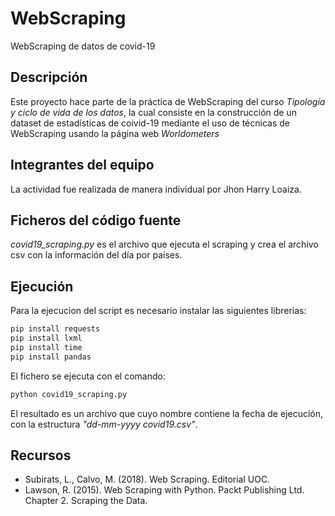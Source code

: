 # WebScraping
WebScraping de datos de covid-19

## Descripción

Este proyecto hace parte de la práctica de WebScraping del curso *Tipología y ciclo de vida de los datos*, la cual consiste en la construcción de un dataset de estadísticas de coivid-19 mediante el uso de técnicas de WebScraping usando la página web *Worldometers*

## Integrantes del equipo
La actividad fue realizada de manera individual por Jhon Harry Loaiza.

## Ficheros del código fuente
*covid19_scraping.py* es el archivo que ejecuta el scraping y crea el archivo csv con la información del día por países. 

## Ejecución
Para la ejecucion del script es necesario instalar las siguientes librerias:
```python
pip install requests
pip install lxml
pip install time
pip install pandas
```
El fichero se ejecuta con el comando:

```python
python covid19_scraping.py
```

El resultado es un archivo que cuyo nombre contiene la fecha de ejecución, con la estructura *"dd-mm-yyyy covid19.csv"*.  

## Recursos
* Subirats, L., Calvo, M. (2018). Web Scraping. Editorial UOC.
* Lawson, R. (2015). Web Scraping with Python. Packt Publishing Ltd. Chapter 2. Scraping the Data.
